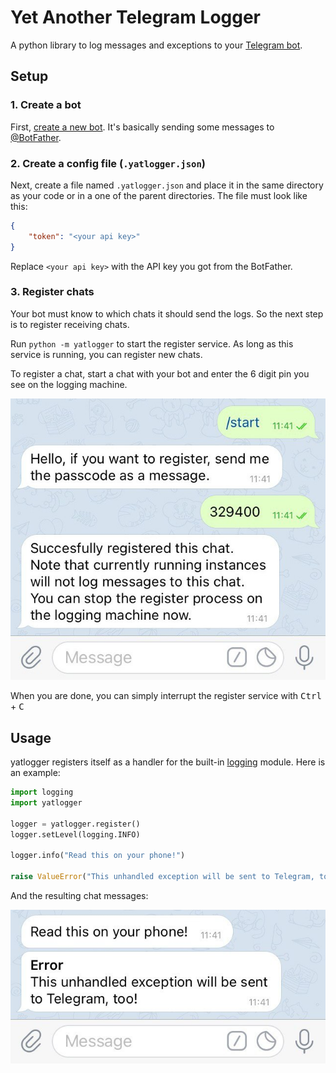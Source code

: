 # Yet Another Telegram Logger

A python library to log messages and exceptions to your [Telegram bot](https://core.telegram.org/bots).

## Setup

### 1. Create a bot

First, [create a new bot](https://core.telegram.org/bots#creating-a-new-bot). It's basically sending some messages to [@BotFather](https://t.me/botfather).

### 2. Create a config file (`.yatlogger.json`)

Next, create a file named `.yatlogger.json` and place it in the same directory as your code or in a one of the parent directories. The file must look like this:

``` json
{
    "token": "<your api key>"
}
```

Replace `<your api key>` with the API key you got from the BotFather.

### 3. Register chats

Your bot must know to which chats it should send the logs. So the next step is to register receiving chats.

Run `python -m yatlogger` to start the register service. As long as this service is running, you can register new chats.

To register a chat, start a chat with your bot and enter the 6 digit pin you see on the logging machine.

![register a new chat](https://raw.githubusercontent.com/cyd3r/yatlogger/main/docs/register_chat.jpg)

When you are done, you can simply interrupt the register service with <kbd>Ctrl</kbd> + <kbd>C</kbd>

## Usage

yatlogger registers itself as a handler for the built-in [logging](https://docs.python.org/3/library/logging.html) module. Here is an example:

``` python
import logging
import yatlogger

logger = yatlogger.register()
logger.setLevel(logging.INFO)

logger.info("Read this on your phone!")

raise ValueError("This unhandled exception will be sent to Telegram, too!")

```

And the resulting chat messages:

![log messages on telegram](https://raw.githubusercontent.com/cyd3r/yatlogger/main/docs/logs.jpg)
